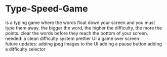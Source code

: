 # Type-Speed-Game
is a typing game where the words float down your screen and you must type them away. the bigger  the word, 
the higher the difficulty, the more the points. clear the words before they reach the bottom of your screen. 
needed: a clean difficulty system         prettier UI         a game over screen         
future updates: adding jpeg images to the UI                 adding a pause button                 adding a difficulty selector                 
